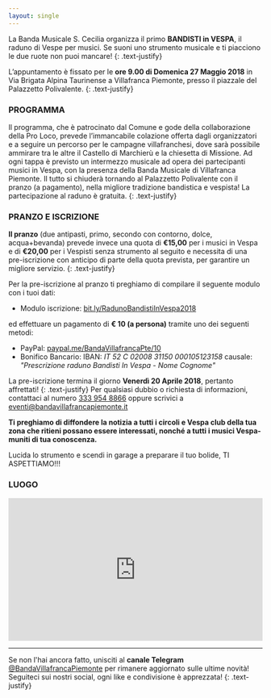 ```yaml
---
layout: single
---
```

La Banda Musicale S. Cecilia organizza il primo **BANDISTI in VESPA**, il raduno di Vespe per musici. Se suoni uno strumento musicale e ti piacciono le due ruote non puoi mancare! 
{: .text-justify}
 
L’appuntamento è fissato per le **ore 9.00 di Domenica 27 Maggio 2018** in Via Brigata Alpina Taurinense a Villafranca Piemonte, presso il piazzale del Palazzetto Polivalente.
{: .text-justify}

### PROGRAMMA
 
Il programma, che è patrocinato dal Comune e gode della collaborazione della Pro Loco, prevede l’immancabile colazione offerta dagli organizzatori e a seguire un percorso per le campagne villafranchesi, dove sarà possibile ammirare tra le altre il Castello di Marchierù e la chiesetta di Missione. Ad ogni tappa è previsto un intermezzo musicale ad opera dei partecipanti musici in Vespa, con la presenza della Banda Musicale di Villafranca Piemonte. Il tutto si chiuderà tornando al Palazzetto Polivalente con il pranzo (a pagamento), nella migliore tradizione bandistica e vespista!
La partecipazione al raduno è gratuita.
{: .text-justify}

### PRANZO E ISCRIZIONE
 
**Il pranzo** (due antipasti, primo, secondo con contorno, dolce, acqua+bevanda) prevede invece una quota di **€15,00** per i musici in Vespa e di **€20,00** per i Vespisti senza strumento al seguito e necessita di una pre-iscrizione con anticipo di parte della quota prevista, per garantire un migliore servizio. 
{: .text-justify}
 
Per la pre-iscrizione al pranzo ti  preghiamo  di compilare il seguente modulo con i tuoi dati:
 
- Modulo iscrizione:    [bit.ly/RadunoBandistiInVespa2018](http://bit.ly/RadunoBandistiInVespa2018)

ed effettuare un pagamento di **€ 10 (a persona)** tramite uno dei seguenti metodi:

- PayPal:  [paypal.me/BandaVillafrancaPte/10](paypal.me/BandaVillafrancaPte/10)
- Bonifico Bancario: IBAN:    *IT 52 C 02008 31150 000105123158*    causale:  *"Prescrizione raduno Bandisti In Vespa - Nome Cognome"*

La pre-iscrizione termina il giorno **Venerdì 20 Aprile 2018**, pertanto affrettati!
{: .text-justify}
Per qualsiasi dubbio o richiesta di informazioni,  contattaci al numero [333 954 8866](tel:+393339548866) oppure scrivici a [eventi@bandavillafrancapiemonte.it](mailto:eventi@bandavillafrancapiemonte.it)
 
**Ti preghiamo di diffondere la notizia a tutti i circoli e Vespa club della tua zona che ritieni possano essere interessati, nonché a tutti i musici Vespa-muniti di tua conoscenza.**
 
Lucida lo strumento e scendi in garage a preparare il tuo bolide, TI ASPETTIAMO!!!


### LUOGO

<style>
.map-responsive{
    overflow:hidden;
    padding-bottom:56.25%;
    position:relative;
    height:0;
}
.map-responsive iframe{
    left:0;
    top:0;
    height:100%;
    width:100%;
    position:absolute;
}

</style>

<div class="map-responsive">
<iframe src="https://www.google.com/maps/embed?pb=!1m18!1m12!1m3!1d2831.8850001504125!2d7.4935006154538!3d44.78314978664775!2m3!1f0!2f0!3f0!3m2!1i1024!2i768!4f13.1!3m3!1m2!1s0x0%3A0xee5fd81673680da7!2sPalazzetto+polivalente!5e0!3m2!1sen!2sde!4v1518989360533" width="600" height="450" frameborder="0" style="border:0" allowfullscreen></iframe>
</div>

---

Se non l'hai ancora fatto, unisciti al **canale Telegram** [@BandaVillafrancaPiemonte](https://t.me/BandaVillafrancaPiemonte) per rimanere aggiornato sulle ultime novità! Seguiteci sui nostri social, ogni like e condivisione è apprezzata!
{: .text-justify}

